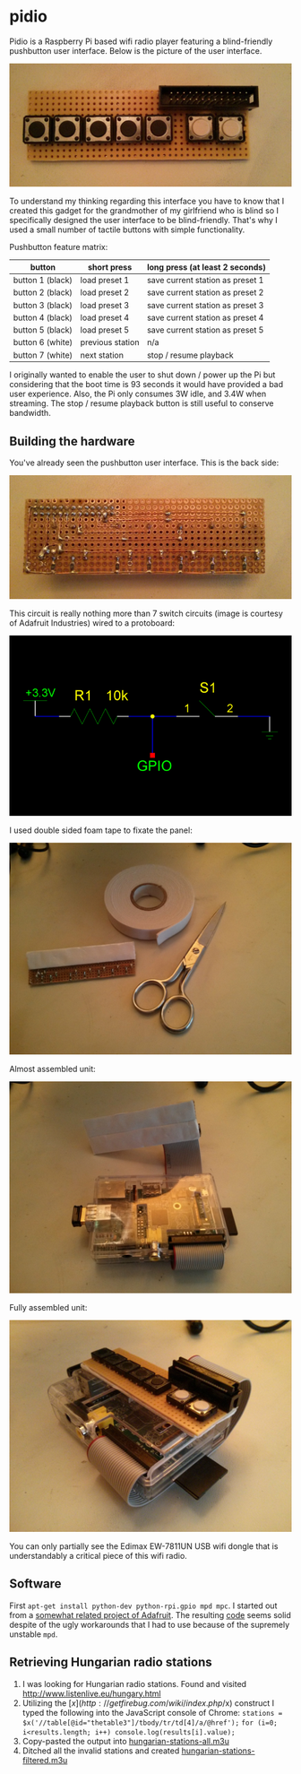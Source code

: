 pidio
=====

Pidio is a Raspberry Pi based wifi radio player featuring a blind-friendly pushbutton user interface.  Below is the picture of the user interface.

![front side of the button panel](photos/panel-front.jpg)

To understand my thinking regarding this interface you have to know that I created this gadget for the grandmother of my girlfriend who is blind so I specifically designed the user interface to be blind-friendly.  That's why I used a small number of tactile buttons with simple functionality.

Pushbutton feature matrix:

| button           | short press      | long press (at least 2 seconds)  |
|------------------|------------------|----------------------------------|
| button 1 (black) | load preset 1    | save current station as preset 1 |
| button 2 (black) | load preset 2    | save current station as preset 2 |
| button 3 (black) | load preset 3    | save current station as preset 3 |
| button 4 (black) | load preset 4    | save current station as preset 4 |
| button 5 (black) | load preset 5    | save current station as preset 5 |
| button 6 (white) | previous station | n/a                              |
| button 7 (white) | next station     | stop / resume playback           |

I originally wanted to enable the user to shut down / power up the Pi but considering that the boot time is 93 seconds it would have provided a bad user experience.  Also, the Pi only consumes 3W idle, and 3.4W when streaming.  The stop / resume playback button is still useful to conserve bandwidth.

Building the hardware
---------------------

You've already seen the pushbutton user interface.  This is the back side:

![back side of the button panel](photos/panel-back.jpg)

This circuit is really nothing more than 7 switch circuits (image is courtesy of Adafruit Industries) wired to a protoboard:

![switch schematic](photos/switch-schematic.png)

I used double sided foam tape to fixate the panel:

![panel half-stickified](photos/panel-half-stickified.jpg)

Almost assembled unit:

![almost assembled unit](photos/almost-assembled.jpg)

Fully assembled unit:

![fully assembled unit](photos/fully-assembled.jpg)

You can only partially see the Edimax EW-7811UN USB wifi dongle that is understandably a critical piece of this wifi radio.

Software
--------

First `apt-get install python-dev python-rpi.gpio mpd mpc`.  I started out from a [somewhat related project of Adafruit](http://learn.adafruit.com/playing-sounds-and-using-buttons-with-raspberry-pi/code).  The resulting [code](pidio.py) seems solid despite of the ugly workarounds that I had to use because of the supremely unstable `mpd`.

Retrieving Hungarian radio stations
-----------------------------------

1. I was looking for Hungarian radio stations.  Found and visited http://www.listenlive.eu/hungary.html
2. Utilizing the [$x](http://getfirebug.com/wiki/index.php/$x) construct I typed the following into the JavaScript console of Chrome:
`stations = $x('//table[@id="thetable3"]/tbody/tr/td[4]/a/@href');`
`for (i=0; i<results.length; i++) console.log(results[i].value);`
3. Copy-pasted the output into [hungarian-stations-all.m3u](stations/hungarian-stations-all.m3u)
4. Ditched all the invalid stations and created [hungarian-stations-filtered.m3u](stations/hungarian-stations-filtered.m3u)
